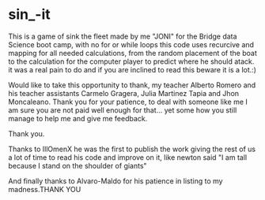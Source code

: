 # sin_-it

This is a game of sink the fleet made by me "JONI" for the Bridge data Science boot camp, with no for or while loops this code uses recurcive and mapping for all needed calculations, from the random placement of the boat to the calculation for the computer player to predict where he should atack. it was a real pain to do and if you are inclined to read this beware it is a lot.:)

Would like to take this opportunity to thank, my teacher Alberto Romero and his teacher assistants Carmelo Gragera, Julia Martinez Tapia and Jhon Moncaleano. Thank you for your patience, to deal with someone like me I am sure you are not paid well enough for that... yet some how you still manage to help me and give me feedback.

Thank you.

Thanks to IllOmenX he was the first to publish the work giving the rest of us a lot of time to read his code and improve on it, like newton said "I am tall because I stand on the shoulder of giants"

And finally thanks to Alvaro-Maldo for his patience in listing to my madness.THANK YOU

